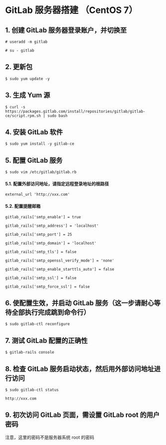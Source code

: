 GitLab 服务器搭建 （CentOS 7）
=================

## 1. 创建 GitLab 服务器登录账户，并切换至

	# useradd -m gitlab
	
	# su - gitlab

## 2. 更新包

	$ sudo yum update -y

## 3. 生成 Yum 源

	$ curl -s https://packages.gitlab.com/install/repositories/gitlab/gitlab-ce/script.rpm.sh | sudo bash

## 4. 安装 GitLab 软件

	$ sudo yum install -y gitlab-ce

## 5. 配置 GitLab 服务

	$ sudo vim /etc/gitlab/gitlab.rb

#### 5.1. 配置外部访问地址，请指定远程登录地址的根路径

	external_url 'http://xxx.com'

#### 5.2. 配置提醒邮箱

	gitlab_rails['smtp_enable'] = true

	gitlab_rails['smtp_address'] = 'localhost'

	gitlab_rails['smtp_port'] = 25

	gitlab_rails['smtp_domain'] = 'localhost'

	gitlab_rails['smtp_tls'] = false

	gitlab_rails['smtp_openssl_verify_mode'] = 'none'

	gitlab_rails['smtp_enable_starttls_auto'] = false

	gitlab_rails['smtp_ssl'] = false

	gitlab_rails['smtp_force_ssl'] = false

## 6. 使配置生效，并启动 GitLab 服务（这一步请耐心等待全部执行完成跳到命令行）

	$ sudo gitlab-ctl reconfigure

## 7. 测试 GitLab 配置的正确性

	$ gitlab-rails console

## 8. 检查 GitLab 服务启动状态，然后用外部访问地址进行访问

	$ sudo gitlab-ctl status

	http://xxx.com

## 9. 初次访问 GitLab 页面，需设置 GitLab root 的用户密码

注意，这里的密码不是服务器系统 root 的密码

